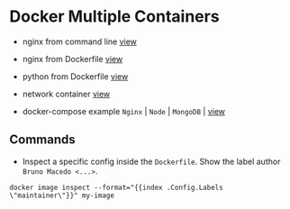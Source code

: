 # Docker Multiple Containers

- nginx from command line [view](nginx-command/README.md)

- nginx from Dockerfile [view](nginx/README.md)

- python from Dockerfile [view](python/README.md)

- network container [view](network/README.md)

- docker-compose example `Nginx` | `Node` | `MongoDB` | [view](compose/README.md)

## Commands

- Inspect a specific config inside the `Dockerfile`.
Show the label author `Bruno Macedo <...>`.
```prompt
docker image inspect --format="{{index .Config.Labels \"maintainer\"}}" my-image
```
